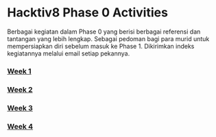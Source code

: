 # Hacktiv8 Phase 0 Activities

Berbagai kegiatan dalam Phase 0 yang berisi berbagai referensi dan tantangan yang lebih lengkap. Sebagai pedoman bagi para murid untuk mempersiapkan diri sebelum masuk ke Phase 1. Dikirimkan indeks kegiatannya melalui email setiap pekannya.

### [Week 1](./README-WEEK-1.md)
### [Week 2](./README-WEEK-2.md)
### [Week 3](./README-WEEK-3.md)
### [Week 4](./README-WEEK-4.md)
